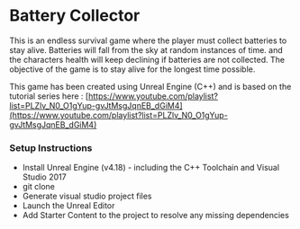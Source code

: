 # Battery Collector

This is an endless survival game where the player must collect batteries to stay alive. Batteries will fall from the sky at random instances of time. and the characters health will keep declining if batteries are not collected. The objective of the game is to stay alive for the longest time possible.

This game has been created using Unreal Engine (C++) and is based on the tutorial series here : [https://www.youtube.com/playlist?list=PLZlv_N0_O1gYup-gvJtMsgJqnEB_dGiM4](https://www.youtube.com/playlist?list=PLZlv_N0_O1gYup-gvJtMsgJqnEB_dGiM4) 

### Setup Instructions
- Install Unreal Engine (v4.18) - including the C++ Toolchain and Visual Studio 2017
-  git clone
- Generate visual studio project files
- Launch the Unreal Editor
- Add Starter Content to the project to resolve any missing dependencies
